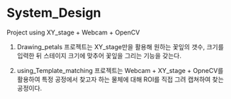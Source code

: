 # System_Design
Project using XY_stage + Webcam + OpenCV 

1) Drawing_petals 프로젝트는 XY_stage만을 활용해 원하는 꽃잎의 갯수, 크기를 입력한 뒤 스테이지 크기에 맞추어 꽃잎을 그리는 기능을 갖는다.

2) using_Template_matching 프로젝트는 Webcam + XY_stage + OpneCV를 활용하여 특정 공정에서 찾고자 하는 물체에 대해 ROI를 직접 그려 캡쳐하여 찾는 공정이다.
